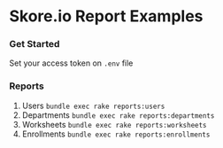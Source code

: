# Skore.io Report Examples

### Get Started
Set your access token on `.env` file

### Reports
1. Users `bundle exec rake reports:users`
2. Departments `bundle exec rake reports:departments`
3. Worksheets `bundle exec rake reports:worksheets`
4. Enrollments `bundle exec rake reports:enrollments`
